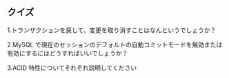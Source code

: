 ## クイズ

1.トランザクションを戻して、変更を取り消すことはなんというでしょうか？

2.MySQL で現在のセッションのデフォルトの自動コミットモードを無効または有効にするにはどうすればいいでしょうか？

3.ACID 特性についてそれぞれ説明してください
